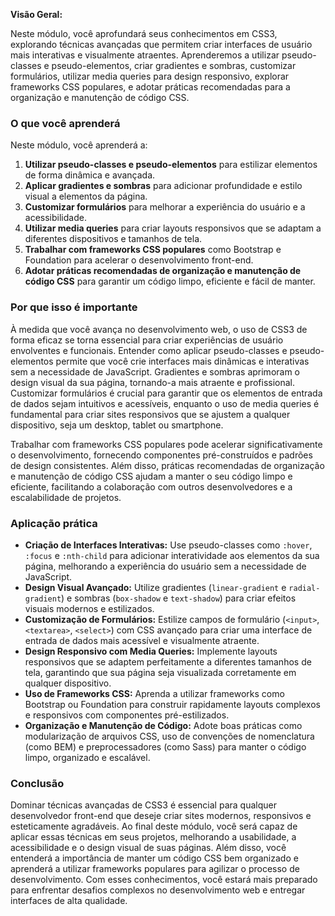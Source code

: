 **Visão Geral:**

Neste módulo, você aprofundará seus conhecimentos em CSS3, explorando técnicas avançadas que permitem criar interfaces de usuário mais interativas e visualmente atraentes. Aprenderemos a utilizar pseudo-classes e pseudo-elementos, criar gradientes e sombras, customizar formulários, utilizar media queries para design responsivo, explorar frameworks CSS populares, e adotar práticas recomendadas para a organização e manutenção de código CSS.

### **O que você aprenderá**

Neste módulo, você aprenderá a:

1. **Utilizar pseudo-classes e pseudo-elementos** para estilizar elementos de forma dinâmica e avançada.
2. **Aplicar gradientes e sombras** para adicionar profundidade e estilo visual a elementos da página.
3. **Customizar formulários** para melhorar a experiência do usuário e a acessibilidade.
4. **Utilizar media queries** para criar layouts responsivos que se adaptam a diferentes dispositivos e tamanhos de tela.
5. **Trabalhar com frameworks CSS populares** como Bootstrap e Foundation para acelerar o desenvolvimento front-end.
6. **Adotar práticas recomendadas de organização e manutenção de código CSS** para garantir um código limpo, eficiente e fácil de manter.

### **Por que isso é importante**

À medida que você avança no desenvolvimento web, o uso de CSS3 de forma eficaz se torna essencial para criar experiências de usuário envolventes e funcionais. Entender como aplicar pseudo-classes e pseudo-elementos permite que você crie interfaces mais dinâmicas e interativas sem a necessidade de JavaScript. Gradientes e sombras aprimoram o design visual da sua página, tornando-a mais atraente e profissional. Customizar formulários é crucial para garantir que os elementos de entrada de dados sejam intuitivos e acessíveis, enquanto o uso de media queries é fundamental para criar sites responsivos que se ajustem a qualquer dispositivo, seja um desktop, tablet ou smartphone.

Trabalhar com frameworks CSS populares pode acelerar significativamente o desenvolvimento, fornecendo componentes pré-construídos e padrões de design consistentes. Além disso, práticas recomendadas de organização e manutenção de código CSS ajudam a manter o seu código limpo e eficiente, facilitando a colaboração com outros desenvolvedores e a escalabilidade de projetos.

### **Aplicação prática**

- **Criação de Interfaces Interativas:** Use pseudo-classes como `:hover`, `:focus` e `:nth-child` para adicionar interatividade aos elementos da sua página, melhorando a experiência do usuário sem a necessidade de JavaScript.
- **Design Visual Avançado:** Utilize gradientes (`linear-gradient` e `radial-gradient`) e sombras (`box-shadow` e `text-shadow`) para criar efeitos visuais modernos e estilizados.
- **Customização de Formulários:** Estilize campos de formulário (`<input>`, `<textarea>`, `<select>`) com CSS avançado para criar uma interface de entrada de dados mais acessível e visualmente atraente.
- **Design Responsivo com Media Queries:** Implemente layouts responsivos que se adaptem perfeitamente a diferentes tamanhos de tela, garantindo que sua página seja visualizada corretamente em qualquer dispositivo.
- **Uso de Frameworks CSS:** Aprenda a utilizar frameworks como Bootstrap ou Foundation para construir rapidamente layouts complexos e responsivos com componentes pré-estilizados.
- **Organização e Manutenção de Código:** Adote boas práticas como modularização de arquivos CSS, uso de convenções de nomenclatura (como BEM) e preprocessadores (como Sass) para manter o código limpo, organizado e escalável.

### **Conclusão**

Dominar técnicas avançadas de CSS3 é essencial para qualquer desenvolvedor front-end que deseje criar sites modernos, responsivos e esteticamente agradáveis. Ao final deste módulo, você será capaz de aplicar essas técnicas em seus projetos, melhorando a usabilidade, a acessibilidade e o design visual de suas páginas. Além disso, você entenderá a importância de manter um código CSS bem organizado e aprenderá a utilizar frameworks populares para agilizar o processo de desenvolvimento. Com esses conhecimentos, você estará mais preparado para enfrentar desafios complexos no desenvolvimento web e entregar interfaces de alta qualidade.
